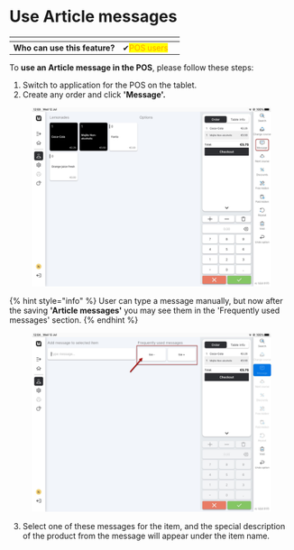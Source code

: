 # Use Article messages

<table data-card-size="large" data-view="cards"><thead><tr><th></th><th></th><th></th></tr></thead><tbody><tr><td><strong>Who can use this feature?</strong></td><td><span data-gb-custom-inline data-tag="emoji" data-code="2714">✔</span><mark style="color:orange;">POS users</mark></td><td></td></tr></tbody></table>

To **use an Article message in the POS**, please follow these steps:

1. Switch to application for the POS on the tablet.
2. Create any order and click **'Message'.**

<figure><img src="../../.gitbook/assets/article-messages.jpg" alt=""><figcaption></figcaption></figure>

{% hint style="info" %}
User can type a message manually, but now after the saving **'Article messages'** you may see them in the 'Frequently used messages' section.
{% endhint %}

<figure><img src="../../.gitbook/assets/article-messages2.jpg" alt=""><figcaption></figcaption></figure>

3. Select one of these messages for the item, and the special description of the product from the message will appear under the item name.
